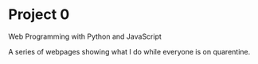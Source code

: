 # Project 0

Web Programming with Python and JavaScript

A series of webpages showing what I do while everyone is on quarentine.